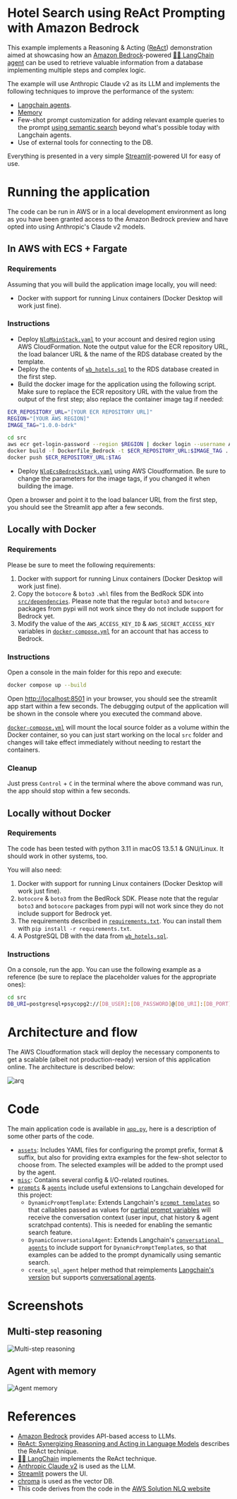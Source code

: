 # Hotel Search using ReAct Prompting with Amazon Bedrock

This example implements a Reasoning & Acting ([ReAct](https://www.promptingguide.ai/techniques/react)) 
demonstration aimed at showcasing how an [Amazon Bedrock](https://aws.amazon.com/bedrock/)-powered
[🦜️🔗 LangChain agent](https://python.langchain.com/docs/modules/agents.html) can be used to
retrieve valuable information from a database implementing multiple steps and complex logic.

The example will use Anthropic Claude v2 as its LLM and implements the following techniques to improve
the performance of the system:

* [Langchain agents](https://python.langchain.com/docs/modules/agents.html).
* [Memory](https://python.langchain.com/docs/modules/memory/)
* Few-shot prompt customization for adding relevant example queries to the prompt 
  [using semantic search](https://python.langchain.com/docs/modules/model_io/prompts/example_selectors/similarity)
  beyond what's possible today with Langchain agents.
* Use of external tools for connecting to the DB.

Everything is presented in a very simple [Streamlit](https://streamlit.io/)-powered UI for easy of use.

# Running the application

The code can be run in AWS or in a local development environment as long as you have been
granted access to the Amazon Bedrock preview and have opted into using Anthropic's Claude
v2 models.

## In AWS with ECS + Fargate

### Requirements

Assuming that you will build the application image locally, you will need:

* Docker with support for running Linux containers (Docker Desktop will work just fine).

### Instructions

* Deploy [`NlqMainStack.yaml`](cloudformation/NlqMainStack.yaml) to your account and desired
  region using AWS CloudFormation. Note the output value for the ECR repository URL, the
  load balancer URL & the name of the RDS database created by the template.
* Deploy the contents of [`wb_hotels.sql`](assets/wb_hotels.sql) to the RDS database created
  in the first step.
* Build the docker image for the application using the following script. Make sure to replace
  the ECR repository URL with the value from the output of the first step; also replace the
  container image tag if needed:

```bash
ECR_REPOSITORY_URL="[YOUR ECR REPOSITORY URL]"
REGION="[YOUR AWS REGION]"
IMAGE_TAG="1.0.0-bdrk"

cd src
aws ecr get-login-password --region $REGION | docker login --username AWS --password-stdin $ECR_REPOSITORY_URL
docker build -f Dockerfile_Bedrock -t $ECR_REPOSITORY_URL:$IMAGE_TAG .
docker push $ECR_REPOSITORY_URL:$TAG
```

* Deploy [`NlqEcsBedrockStack.yaml`](cloudformation/NlqEcsBedrockStack.yaml) using 
  AWS Cloudformation. Be sure to change the parameters for the image tags, if you
  changed it when building the image.

Open a browser and point it to the load balancer URL from the first step, you should
see the Streamlit app after a few seconds.

## Locally with Docker

### Requirements

Please be sure to meet the following requirements:

1. Docker with support for running Linux containers (Docker Desktop will work just fine).
2. Copy the `botocore` & `boto3` `.whl` files from the BedRock SDK into
   [`src/dependencies`](src/dependencies). Please note that the regular `boto3` and `botocore` packages
   from pypi will not work since they do not include support for Bedrock yet. 
3. Modify the value of the `AWS_ACCESS_KEY_ID` & `AWS_SECRET_ACCESS_KEY` variables in 
   [`docker-compose.yml`](docker-compose.yml) for an account that has access
   to Bedrock.

### Instructions

Open a console in the main folder for this repo and execute:

```bash
docker compose up --build
```

Open [http://localhost:8501](http://localhost:8501) in your browser, you should see
the streamlit app start within a few seconds. The debugging output of the application
will be shown in the console where you executed the command above.

[`docker-compose.yml`](docker-compose.yml) will mount the local source folder as a volume
within the Docker container, so you can just start working on the local `src` folder
and changes will take effect immediately without needing to restart the containers.

### Cleanup

Just press `Control` + `C` in the terminal where the above command was run, the app
should stop within a few seconds.

## Locally without Docker

### Requirements

The code has been tested with python 3.11 in macOS 13.5.1 & GNU/Linux. It should work
in other systems, too.

You will also need:

1. Docker with support for running Linux containers (Docker Desktop will work just fine).
2. `botocore` & `boto3` from the BedRock SDK. Please note that the regular `boto3` and 
   `botocore` packages from pypi will not work since they do not include support for 
   Bedrock yet.
3. The requirements described in [`requirements.txt`](src/requirements.txt). You can
   install them with `pip install -r requirements.txt`.
4. A PostgreSQL DB with the data from [`wb_hotels.sql`](assets/wb_hotels.sql).

### Instructions

On a console, run the app. You can use the following example as a reference (be
sure to replace the placeholder values for the appropriate ones):

```bash
cd src
DB_URI=postgresql+psycopg2://[DB_USER]:[DB_PASSWORD]@[DB_URI]:[DB_PORT]/wb_hotels;USE_AWS_PROFILE=true streamlit run app.py
```

# Architecture and flow

The AWS Cloudformation stack will deploy the necessary components to get a scalable (albeit 
not production-ready) version of this application online. The architecture is described below:

![arq](assets/deployed-architecture.png)

# Code

The main application code is available in [`app.py`](src/app.py), here is a description of
some other parts of the code.

* [`assets`](src/assets): Includes YAML files for configuring the prompt prefix, format & suffix,
  but also for providing extra examples for the few-shot selector to choose from. The selected
  examples will be added to the prompt used by the agent.
* [`misc`](src/misc): Contains several config & I/O-related routines.
* [`prompts`](src/prompts) & [`agents`](src/agents) include useful extensions to Langchain developed
  for this project:
  - `DynamicPromptTemplate`: Extends Langchain's
    [`prompt templates`](https://python.langchain.com/docs/modules/model_io/prompts/prompt_templates/)
    so that callables passed as values for
    [partial prompt variables](https://python.langchain.com/docs/modules/model_io/prompts/prompt_templates/partial#partial-with-functions)
    will receive the conversation context (user input, chat history & agent scratchpad contents). This is
    needed for enabling the semantic search feature.
  - `DynamicConversationalAgent`: Extends Langchain's
    [`conversational agents`](https://python.langchain.com/docs/modules/agents/agent_types/chat_conversation_agent)
    to include support for `DynamicPromptTemplate`s, so that examples can be added to the prompt dynamically
    using semantic search.
  - `create_sql_agent` helper method that reimplements
    [Langchain's version](https://api.python.langchain.com/en/latest/agents/langchain.agents.agent_toolkits.sql.base.create_sql_agent.html)
    but supports
    [conversational agents](https://python.langchain.com/docs/modules/agents/agent_types/chat_conversation_agent).

# Screenshots

## Multi-step reasoning

![Multi-step reasoning](assets/app-multistep-reasoning.png)

## Agent with memory

![Agent memory](assets/app-memory.png)

# References

* [Amazon Bedrock](https://aws.amazon.com/bedrock/) provides API-based access to LLMs.
* [ReAct: Synergizing Reasoning and Acting in Language Models](https://arxiv.org/abs/2210.03629) describes the ReAct technique.
* [🦜️🔗 LangChain](https://python.langchain.com/docs/get_started/introduction.html) implements the ReAct technique.
* [Anthropic Claude v2](https://www.anthropic.com/index/claude-2) is used as the LLM.
* [Streamlit](https://streamlit.io/) powers the UI.
* [chroma](https://www.trychroma.com/) is used as the vector DB.
* This code derives from the code in the 
  [AWS Solution NLQ website](https://aws.amazon.com/solutions/guidance/natural-language-queries-of-relational-databases-on-aws/)
